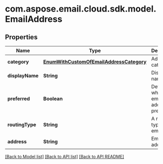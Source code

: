 
# com.aspose.email.cloud.sdk.model.EmailAddress

## Properties
Name | Type | Description | Notes
------------ | ------------- | ------------- | -------------
**category** | [**EnumWithCustomOfEmailAddressCategory**](EnumWithCustomOfEmailAddressCategory.md) | Address category.              |  [optional]
**displayName** | **String** | Display name.              |  [optional]
**preferred** | **Boolean** | Defines whether email address is preferred.              | 
**routingType** | **String** | A routing type for an email.              |  [optional]
**address** | **String** | Email address.              |  [optional]


[[Back to Model list]](README.md#documentation-for-models) [[Back to API list]](README.md#documentation-for-api-endpoints) [[Back to API README]](README.md)


